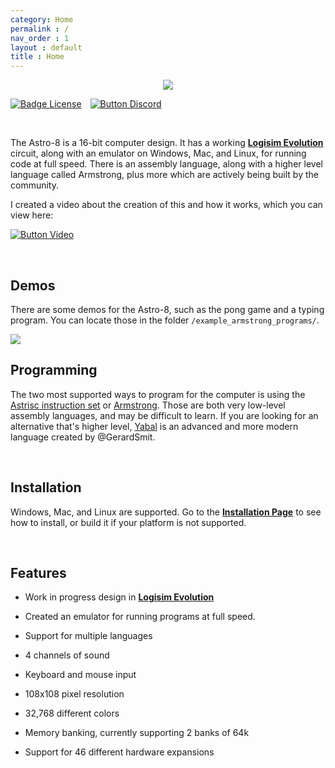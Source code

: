 ```yaml
---
category: Home
permalink : /
nav_order : 1
layout : default
title : Home
---
```


<div align = center>
<img src="https://github.com/sam-astro/Astro8-Computer/blob/Documentation/images/Astro8-Docs-Logo-Small.png?raw=true"/>
</div>


[![Badge License]][License]   [![Button Discord]][Discord Server]


<br>

The Astro-8 is a 16-bit computer design. It has a working **[Logisim Evolution]** circuit, along with an emulator on Windows, Mac, and Linux, for running code at full speed. There is an assembly language, along with a higher level language called Armstrong, plus more which are actively being built by the community.

I created a video about the creation of this and how it works, which you can view here:

[![Button Video]][Video]

<br>

## Demos
There are some demos for the Astro-8, such as the pong game and a typing program. You can locate those in the folder `/example_armstrong_programs/`.

<img src="https://raw.githubusercontent.com/sam-astro/Astro8-Computer/main/images/pong.gif"/>


## Programming
The two most supported ways to program for the computer is using the [Astrisc instruction set](https://sam-astro.github.io/Astro8-Computer/docs/Architecture/Instruction%20Set.html) or [Armstrong](https://sam-astro.github.io/Astro8-Computer/docs/Programming/README.html). Those are both very low-level assembly languages, and may be difficult to learn. If you are looking for an alternative that's higher level, [Yabal](https://github.com/GerardSmit/Astro8) is an advanced and more modern language created by @GerardSmit.

<br>

## Installation
Windows, Mac, and Linux are supported. Go to the **[Installation Page]** to see how to install, or build it if your platform is not supported.

<br>


## Features

- Work in progress design in **[Logisim Evolution]**

- Created an emulator for running programs at full speed.

- Support for multiple languages

- 4 channels of sound

- Keyboard and mouse input

- 108x108 pixel resolution

- 32,768 different colors

- Memory banking, currently supporting 2 banks of 64k

- Support for 46 different hardware expansions

<br>


<!----------------------------------------------------------------------------->

[Logisim Evolution]: https://github.com/logisim-evolution/logisim-evolution
[Documentation]: https://sam-astro.github.io/Astro8-Computer/
[Video]: https://www.youtube.com/watch?v=Zt0JfmV7CyI
[Installation Page]: https://sam-astro.github.io/Astro8-Computer/docs/Installation.html

[License]: LICENSE
[Discord Server]: https://discord.gg/9p82dTEdkN


<!----------------------------------[ Badges ]--------------------------------->

[Badge License]: https://img.shields.io/github/license/sam-astro/Astro8-Computer

<!---------------------------------[ Buttons ]--------------------------------->

[Button Documentation]: https://img.shields.io/badge/Documentation-008FC7?style=flat-square&logoColor=white&logo=GitBook
[Button Video]: https://img.shields.io/badge/Video-c91111?style=flat-square&logoColor=white&logo=YouTube
[Button Discord]: https://img.shields.io/badge/Discord_Server-573f75.svg?style=social&logo=Discord
